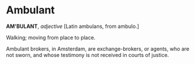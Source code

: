 # Ambulant

**AM'BULANT**, _adjective_ \[Latin ambulans, from ambulo.\]

Walking; moving from place to place.

Ambulant brokers, in Amsterdam, are exchange-brokers, or agents, who are not sworn, and whose testimony is not received in courts of justice.